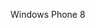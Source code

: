 <Token xmlns:xlink="http://www.w3.org/1999/xlink">Windows Phone 8</Token>

<!--HONumber=Mar16_HO1-->


